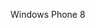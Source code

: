 <Token xmlns:xlink="http://www.w3.org/1999/xlink">Windows Phone 8</Token>

<!--HONumber=Mar16_HO1-->


